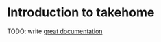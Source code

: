 # Introduction to takehome

TODO: write [great documentation](http://jacobian.org/writing/what-to-write/)
